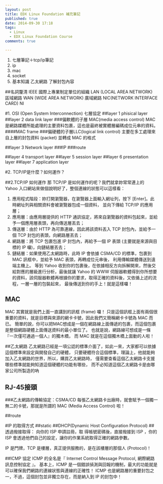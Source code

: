 ```yaml
---
layout: post
title: EDX Linux Foundation 補充筆記
published: true
date: 2014-09-30 17:18
tags:
  - Linux
  - EDX Linux Foundation Course
comments: true

---
```


1. 七層筆記＋tcp/ip筆記
2. ip
3. mac
4. socket
5. 基本知識
乙太網路
了解封包內容


##名詞釐清
IEEE
國際上專業制定單位的組織
LAN (LOCAL AREA NETWORK)
區域網路
WAN (WIDE  AREA NETWORK)
廣域網路
NIC(NETWORK INTERFACE CARD)
NI


#1. OSI (Open System Interconnection) 七層協定
##layer 1 phisical layer
##layer 2 data link layer
###偏軟體的子層 MAC(media access control)
MAC 是網路媒體所能處理的主要資料包裹，這也是最終被實體層編碼成位元串的資料。
####MAC frame
###偏硬體的子層LLC(logical link control)
主要在多工處理來自上層的封包資料 (packet) 並轉成 MAC 的格式

##layer 3 Network layer
###IP
###route

##layer 4 transport layer
##layer 5 session layer
##layer 6 presentation layer
##layer 7 application layer



#2. TCP/IP是什麼？如何運作？

##2.TCP/IP 如何運作
那 TCP/IP 是如何運作的呢？我們就拿妳常常連上的 Yahoo 入口網站來做個說明好了，整個連線的狀態可以這樣看：

1. 應用程式階段：妳打開瀏覽器，在瀏覽器上面輸入網址列，按下 [Enter]。此時網址列與相關資料會被瀏覽器包成一個資料， 並向下傳給 TCP/IP 的應用層；
2. 應用層：由應用層提供的 HTTP 通訊協定，將來自瀏覽器的資料包起來，並給予一個應用層表頭，再向傳送層丟去；
3. 傳送層：由於 HTTP 為可靠連線，因此將該資料丟入 TCP 封包內，並給予一個 TCP 封包的表頭，向網路層丟去；
4. 網路層：將 TCP 包裹包進 IP 封包內，再給予一個 IP 表頭 (主要就是來源與目標的 IP 囉)，向鏈結層丟去；
5. 鏈結層：如果使用乙太網路時，此時 IP 會依據 CSMA/CD 的標準，包裹到 MAC 訊框中，並給予 MAC 表頭，再轉成位元串後， 利用傳輸媒體傳送到遠端主機上。
等到 Yahoo 收到你的包裹後，在依據相反方向拆解開來，然後交給對應的層級進行分析，最後就讓 Yahoo 的 WWW 伺服器軟體得到你所想要的資料，該伺服器軟體再根據你的要求，取得正確的資料後，又依循上述的流程，一層一層的包裝起來， 最後傳送到你的手上！就是這樣囉！

## MAC
MAC 其實就是我們上面一直講到的訊框 (frame) 囉！ 只是這個訊框上面有兩個很重要的資料，就是目標與來源的網卡卡號，因此我們又簡稱網卡卡號為 MAC 而已。 簡單的說，你可以把MAC想成是一個在網路線上面傳遞的包裹，而這個包裹是整個網路硬體上面傳送資料的最小單位了。 也就是說，網路線可想成是一條『一次僅可通過一個人』的獨木橋， 而 MAC 就是在這個獨木橋上面動的人啦！

##乙太網路
乙太網路已經是一項公認的標準介面了，如此一來，大家都可以依據這個標準來設定與開發自己的硬體， 只要硬體符合這個標準，理論上，他就能夠加入乙太網路的世界，所以，購買乙太網路時， 僅需要查看這個乙太網路卡支援哪些標準就能夠知道這個硬體的功能有哪些， 而不必知道這個乙太網路卡是由哪家公司所製造的吶

## RJ-45接頭

###乙太網路的傳輸協定：CSMA/CD
每張乙太網路卡出廠時，就會賦予一個獨一無二的卡號，那就是所謂的 MAC (Media Access Control) 啦！

##route

#IP 的取得方式
##static
##DHCP(Dynamic Host Configuration Protocol)
##透過撥接取得：
向你的 ISP 申請註冊，取
得帳號密碼後，直接撥接到 ISP ，你的 ISP 會透過他們自己的設定，讓你的作業系統取得正確的網路參數。


IP 是門牌，TCP 是樓層，真正提供服務的，是在該樓層的那個人 (Protocol)！

##ICMP 協定
ICMP 的全名是『 Internet Control Message Protocol, 網際網路訊息控制協定 』。 基本上，ICMP 是一個錯誤偵測與回報的機制，最大的功能就是可以確保我們網路的連線狀態與連線的正確性！ ICMP 也是網路層的重要封包之一，不過，這個封包並非獨立存在，而是納入到 IP 的封包中！
